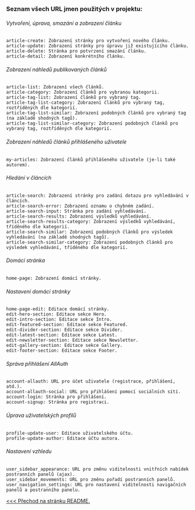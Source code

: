 ### Seznam všech URL jmen použitých v projektu:
    
###### Vytvoření, úprava, smazání a zobrazení článku
    article-create: Zobrazení stránky pro vytvoření nového článku.
    article-update: Zobrazení stránky pro úpravu již existujícího článku.
    article-delete: Stránka pro potvrzení smazání článku.
    article-detail: Zobrazení konkrétního článku.

###### Zobrazení náhledů publikovaných článků
    article-list: Zobrazení všech článků.
    article-category: Zobrazení článků pro vybranou kategorii.
    article-tag-list: Zobrazení článků pro vybraný tag.
    article-tag-list-category: Zobrazení článků pro vybraný tag, roztříděných dle kategorií.
    article-tag-list-similar: Zobrazení podobných článků pro vybraný tag (na základě shodných tagů).
    article-tag-list-similar-category: Zobrazení podobných článků pro vybraný tag, roztříděných dle kategorií.

###### Zobrazení náhledů článků přihlášeného uživatele
    my-articles: Zobrazení článků přihlášeného uživatele (je-li také autorem).

###### Hledání v článcích
    article-search: Zobrazení stránky pro zadání dotazu pro vyhledávání v článcích.
    article-search-error: Zobrazení oznamu o chybném zadání.
    article-search-input: Stránka pro zadání vyhledávání.
    article-search-results: Zobrazení výsledků vyhledávání.
    article-search-results-category: Zobrazení výsledků vyhledávání, tříděného dle kategorií.
    article-search-similar: Zobrazení podobných článků pro výsledek vyhledávání (na základě shodných tagů).
    article-search-similar-category: Zobrazení podobných článků pro výsledek vyhledávání, tříděného dle kategorií.

###### Domácí stránka
    home-page: Zobrazení domácí stránky.

###### Nastavení domácí stránky
    home-page-edit: Editace domácí stránky.
    edit-hero-section: Editace sekce Hero.
    edit-intro-section: Editace sekce Intro.
    edit-featured-section: Editace sekce Featured.
    edit-divider-section: Editace sekce Divider.
    edit-latest-section: Editace sekce Latest.
    edit-newsletter-section: Editace sekce Newsletter.
    edit-gallery-section: Editace sekce Gallery.
    edit-footer-section: Editace sekce Footer.

###### Správa přihlášení AllAuth
    account-allauth: URL pro účet uživatele (registrace, přihlášení, atd.).
    account-allauth-social: URL pro přihlášení pomocí sociálních sítí.
    account-login: Stránka pro přihlášení.
    account-signup: Stránka pro registraci.

###### Úprava uživatelských profilů
    profile-update-user: Editace uživatelského účtu.
    profile-update-author: Editace účtu autora.

###### Nastavení vzhledu
    user_sidebar_appearance: URL pro změnu viditelnosti vnitřních nabídek postranních panelů (ajax).
    user_sidebar_movements: URL pro změnu pořadí postranních panelů.
    user_navigation_settings: URL pro nastavení viditelnosti navigačních panelů a postranního panelu.

[<<< Přechod na stránku README.](../README.md)